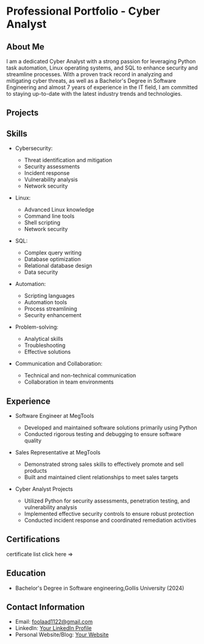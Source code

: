 # Professional Portfolio - Cyber Analyst

## About Me
I am a dedicated Cyber Analyst with a strong passion for leveraging Python task automation, Linux operating systems, and SQL to enhance security and streamline processes. With a proven track record in analyzing and mitigating cyber threats, as well as a Bachelor's Degree in Software Engineering and almost 7 years of experience in the IT field, I am committed to staying up-to-date with the latest industry trends and technologies.

## Projects


## Skills
- Cybersecurity:
  - Threat identification and mitigation
  - Security assessments
  - Incident response
  - Vulnerability analysis
  - Network security

- Linux:
  - Advanced Linux knowledge
  - Command line tools
  - Shell scripting
  - Network security

- SQL:
  - Complex query writing
  - Database optimization
  - Relational database design
  - Data security

- Automation:
  - Scripting languages
  - Automation tools
  - Process streamlining
  - Security enhancement

- Problem-solving:
  - Analytical skills
  - Troubleshooting
  - Effective solutions

- Communication and Collaboration:
  - Technical and non-technical communication
  - Collaboration in team environments
## Experience
- Software Engineer at MegTools
  - Developed and maintained software solutions primarily using Python
  - Conducted rigorous testing and debugging to ensure software quality

- Sales Representative at MegTools
  - Demonstrated strong sales skills to effectively promote and sell products
  - Built and maintained client relationships to meet sales targets

- Cyber Analyst Projects
  - Utilized Python for security assessments, penetration testing, and vulnerability analysis
  - Implemented effective security controls to ensure robust protection
  - Conducted incident response and coordinated remediation activities
    
## Certifications
certificate list click here =>

## Education
- Bachelor's Degree in Software engineering,Gollis University  (2024)

## Contact Information
- Email: foolaad1122@gmail.com
- LinkedIn: [Your LinkedIn Profile](https://www.linkedin.com/in/your-profile)
- Personal Website/Blog: [Your Website](https://www.yourwebsite.com)

